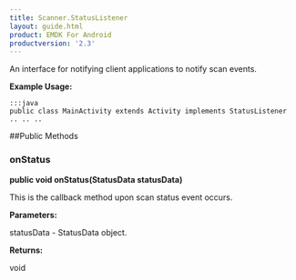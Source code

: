 ```yaml
---
title: Scanner.StatusListener
layout: guide.html
product: EMDK For Android
productversion: '2.3'
---
```


An interface for notifying client applications to notify scan events.
 
 

**Example Usage:**
	
	:::java	
	public class MainActivity extends Activity implements StatusListener
	.. .. ..
	


##Public Methods

### onStatus

**public void onStatus(StatusData statusData)**

This is the callback method upon scan status event occurs.

**Parameters:**

statusData - StatusData object.

**Returns:**

void










